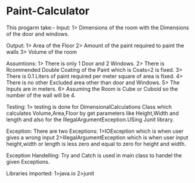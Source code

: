 # Paint-Calculator
This progarm take:-
Input:
1> Dimensions of the room with the Dimensions of the door and windows.

Output:
1> Area of the Floor
2> Amount of the paint required to paint the walls
3> Volume of the room

Assumtions:
1> There is only 1 Door and 2 Windows.
2> There is Rcommended Double Coating of the Paint which is Coats=2 is fixed.
3> There is 0.1 Liters of paint required per meter square of area is fixed.
4> There is no other Excluded area other than door and Windows.
5> The Inputs are in meters.
6> Assuming the Room is Cube or Cuboid so the number of the wall will be 4.

Testing:
1> testing is done for DimensionalCalculations Class which calculates Volume,Area,Floor by get parameters like Height,Width and length and also for the IllegalArgumentException.USing Junit library.

Exception:
There are two Exceptions:
1>IOException which is when user gives a wrong input
2>IllegalArgumentException which is when user input height,width or length is less zero and equal to zero for height and width.

Exception Handelling:
Try and Catch is used in main class to handel the given Exceptions.

Libraries imported:
1>java.io
2>junit
